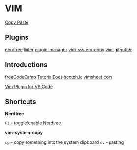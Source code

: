 # VIM

[Copy Paste](https://linuxize.com/post/how-to-copy-cut-paste-in-vim/)
## Plugins

[nerdtree](https://github.com/preservim/nerdtree)
[linter](https://github.com/dense-analysis/ale)
[plugin-manager](https://github.com/junegunn/vim-plug)
[vim-system-copy](https://github.com/christoomey/vim-system-copy)
[vim-gitgutter](https://github.com/airblade/vim-gitgutter)

## Introductions

[freeCodeCamp](https://www.freecodecamp.org/news/vimrc-configuration-guide-customize-your-vim-editor/)
[TutorialDocs](https://www.tutorialdocs.com/article/vim-configuration.html)
[scotch.io](https://scotch.io/tutorials/getting-started-with-vim-an-interactive-guide)
[vimsheet.com](http://vimsheet.com/advanced.html)

[Vim Plugin for VS Code](https://marketplace.visualstudio.com/items?itemName=vscodevim.vim)

## Shortcuts

**Nerdtree**

`F3` - toggle/enable Nerdtree

**vim-system-copy**

`cp` - copy something into the system clipboard
`cv` - pasting